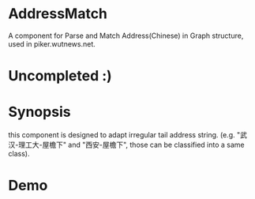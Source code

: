 AddressMatch
============

A component for Parse and Match Address(Chinese) in Graph structure, used in piker.wutnews.net. 

Uncompleted  :)
============

Synopsis
===========
this component is designed to adapt irregular tail address string. (e.g. "武汉-理工大-屋檐下" and "西安-屋檐下", those 
can be classified into a same class). 

Demo
===========
